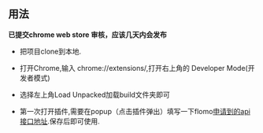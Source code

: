 ## 用法

**已提交chrome web store 审核，应该几天内会发布**

- 把项目clone到本地.
- 打开Chrome,输入 chrome://extensions/,打开右上角的 Developer Mode(开发者模式)

- 选择左上角Load Unpacked加载build文件夹即可

- 第一次打开插件,需要在popup（点击插件弹出）填写一下flomo[申请到的api接口地址](https://support.qq.com/products/297045/link-jump?jump=https%3A%2F%2Fflomoapp.com%2Fmine%3Fsource%3Dincoming_webhook).保存后即可使用.